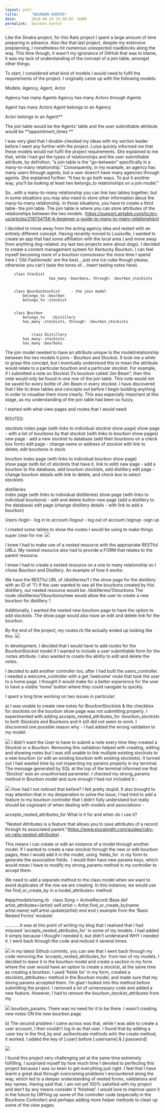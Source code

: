 ```yaml
---
layout: post
title:      "BOURBON HUNTER"
date:       2018-08-24 23:30:02 -0400
permalink:  bourbon_hunter
---
```



Like the Sinatra project, for this Rails project I spent a large amount of time preparing in advance. Also like that last project, despite my extensive preplanning, I nonetheless hit numerous unexpected roadblocks along the way. This time though, it wasn’t my ignorance of GitHub that was to blame, it was my lack of understanding of the concept of a join table, amongst other things.

To start, I considered what kind of models I would need to fulfil the requirements of the project.  I originally came up with the following models:

 Models:  Agency, Agent, Actor

Agency has many Agents
Agency has many Actors through Agents

Agent has many Actors 
Agent belongs to an Agency

Actor belongs to an Agent**

The join table would be the Agents’ table and the user submittable attribute would be **appointment_times **

I was very glad that I double-checked my ideas with my section leader before I went any further with the project. Luisa quickly informed me that these models would not fulfil the project requirements. She explained to me that, while  I had got the types of relationships and the user submittable attribute, by definition, “a join table is the "go-between” specifically in a many-to-many relationship.” Consequently, in my example, an agency has many users through agents, but a user doesn’t have many agencies through agents. She explained further: “It has to go both ways. To put it another way, you’ll be looking at least two belongs_to relationships on a join model.”

So…with a many-to-many relationship you can link two tables together, but in some situations you may also need to store other information about the many-to-many relationship. In those situations, you have to create a third table- the join table. The join table is where you can store attributes of the relationships between the two models. (https://support.airtable.com/hc/en-us/articles/218734758-A-beginner-s-guide-to-many-to-many-relationships) 

I decided to move away from the acting agency idea and restart with an entirely different concept. Having recently moved to Louisville, I wanted to create an app that had some affiliation with the local area ( and move away from anything dog-related..my last two projects were about dogs). I decided to create a content management system for Kentucky Bourbon. I can feel myself becoming more of a bourbon connoisseur the more time I spend here ( ‘Old-Fashioneds’ are the best….just one ice cube  though please, otherwise you can’t taste the tones of… insert tasting notes here). 

 
		class Stockist
                 		has_many :bourbons, through: :bourbon_stockists
		

		class BourbonStockist     - the join model
		  	belongs_to :bourbon
		  	belongs_to :stockist
		

		class Bourbon
		  	belongs_to   :distillery 
		  	has_many :stockists, through: :bourbon_stockists
		

               	class Distillery
 			has_many: stockists
			has_many :bourbons


The join model needed to have an attribute unique to the model/relationship between the two models it joins - Bourbon and Stockist. It took me a while to grasp this concept, but I eventually understood this to mean the attribute would relate to a particular bourbon and a particular stockist. For example, if I submitted a note on Stockist 3’s bourbon called ‘Jim Beam”, then this note would only be found in one row of the join table. This note would not be saved for every bottle of Jim Beam in every stockist.  I have discovered that I like to draw tables and concepts out before I begin building anything in order to visualise them more clearly. This was especially important at this stage, as my understanding of the join table had been so fuzzy. 

I started with what view pages and routes that I would need:

ROUTES:

stockists 
index page (with links to individual stockist show page)
show page - with a list of bourbons by that stockist (with links to bourbon show pages)
new page - add a new stockist to database (add their bourbons on a check box form)
edit page - change name or address of stockist with link to delete, edit bourbons in stock
   
bourbon 
index page (with links to individual bourbon show page)       
show page (with list of stockists that have it. link to edit) 
new page - add a bourbon to the database, add bourbon stockists, add distillery
edit page - change bourbon details with link to delete, and check box to select stockists 

distilleries  
index page (with links to individual distilleries) 
show page  (with links to individual bourbons) - edit and delete button
new page (add a distillery to the database)
edit page (change distillery details - with link to add a bourbon) 
                           
Users     /login  - log in to account 
            /logout  - log out of account 
            /signup  -sign up 
           
I created some tables to show the routes I would be using to make things super clear for me:
![](https://image.ibb.co/fLiW09/Screen_Shot_2018_08_24_at_23_14_18.png)

I knew I had to  make use of a nested resource with the appropriate RESTful URLs. My nested resource also had to provide a FORM that relates to the parent resource.

I knew I had to create a nested resource on a one to many relationship so I chose Bourbon and Distillery.  An example of how it works:

We have the RESTful URL of /distilleries/1 ( the show page for the distillery with an ID of ‘1’)
If the user wanted to see all the bourbons created by this distillery, our nested resource would be:
 /distilleries/1/bourbons
The route /distilleries/1/bourbons/new would allow the user to create a new bourbon for distillery 1

 Additionally, I wanted the nested new bourbon page to have the option to add stockists .The show page would also have an edit and delete link for the bourbon.

By the end of the project, my routes.rb file actually ended up looking like this:
  ![](https://image.ibb.co/mjZFSp/Screen_Shot_2018_08_24_at_23_14_29.png) 
 
 In development, I decided that I would have to add routes for the BourbonStockist model if I wanted to include a user submittable form for the :notes attribute. I also wanted to create the ability to edit and delete the notes. 

I decided to add another controller too, after I had built the users_controller. I needed a welcome_controller with a get ‘/welcome’ route that took the user to a home page. I thought it would make for a better experience for the user to have a visible ‘home’ button where they could navigate to quickly. 

I spent a long time working on two issues in particular:

a) I was unable to create new notes  for BourbonStockists & the checkbox for stockists on the bourbon show page was not submitting properly.
I experimented with adding accepts_nested_attributes_for :bourbon_stockists to both Stockists and Bourbons and it still did not seem to work. I discovered one possible reason why - I had added the wrong validation to my model:

![](https://image.ibb.co/g7ZtDU/Screen_Shot_2018_08_24_at_23_14_36.png)
I didn’t want the User to have to submit a note every time they created a Stockist or a Bourbon. Removing this validation helped with creating, editing and showing notes but I was still unable to link multiple existing stockists to a new bourbon (or edit an existing bourbon with existing stockists). It turned out I had wasted time by not inspecting my params properly in my terminal. The message generated by SQL at the top of the terminal informed me that ‘Stockist’ was an unauthorised parameter. 
I checked my strong_params method in Bourbon model and sure enough I had not included it : 

![](https://image.ibb.co/fzy9np/Screen_Shot_2018_08_24_at_23_14_42.png)
How had I not noticed that before? I felt pretty stupid. It also brought to may attention that in my desperation to solve the issue, I had tried to add a feature to my bourbon controller that I didn’t fully understand but really should be cognisant of when dealing with models and associations - 

accepts_nested_attributes_for
What is it for and when do I use it? 

“Nested Attributes is a feature that allows you to save attributes of a record through its associated parent."(https://www.pluralsight.com/guides/ruby-on-rails-nested-attributes) . 

This means I can create or edit an instance of a model through another model. 
If I wanted to create a new stockist through the new or edit bourbon pages, then I would add it in the model,  using  fields_for  in my form to generate the association fields.  I would then have new params keys, which would mean I have to modify my strong_params method in my controller to accept them.

We need to add a separate method to the class model when we want to avoid duplicates of the row we are creating. In this instance, we  would use the find_or_create_by in a model_attributes= method:

#app/models/song.rb
 
class Song < ActiveRecord::Base
  def artist_attributes=(artist)
    self.artist = Artist.find_or_create_by(name: artist.name)
    self.artist.update(artist)
  end
end
( example from the ‘Basic Nested Forms’ module)
 
…………it was at this point of writing my blog that I realised that I had misused ‘accepts_nested_attributes_for’ in some of my models. I had added it simply because I thought I needed it, but didn’t understand WHY i needed it. I went back through the code and noticed it several times:


![](https://image.ibb.co/n47PL9/Screen_Shot_2018_08_24_at_23_14_49.png)
In my latest Github commits, you can see that I went back through my code removing the ‘accepts_nested_attributes_for  from two of my models. I decided to leave it in the bourbon model and create a section in my form where the user would have an option to create a stockist, at the same time as creating a bourbon. I used ‘fields for’ in my form, created a stockists_attributes= method in the Bourbon model, and made sure that my strong params accepted them. I’m glad I looked into this method before submitting the project. I removed a lot of unnecessary code and added a new feature. However, I had to remove the bourbon_stockist_attributes from my 


![](https://image.ibb.co/mf16YU/Screen_Shot_2018_08_24_at_23_15_01.png)
bourbon_params. There was no need for it to be there. I wasn’t creating new notes ON the new bourbon page. 

b) The second  problem I came across was that, while I was able to create a user account, I then couldn’t log in as that user. I found that by adding a 
:user key in the find_by and .authenticate methods with the create method, it worked. I added the key of    [:user]     before    [:username]  & [:password]


![](https://image.ibb.co/g31jL9/Screen_Shot_2018_08_24_at_23_15_28.png)

I found this project very challenging yet at the same time extremely fulfilling. I surprised myself by how much time I devoted to perfecting this project because I was so keen to get everything just right. I feel that I have learnt a great deal through overcoming problems I encountered along the way, which led to a deeper understanding of nested forms, validations and key names. Having said that, I am not yet 100% satisfied with my project and don’t by any means consider it ‘finished’. I would love to improve upon it in the future by DRYing up some of the controller code (especially in the Bourbons Controller) and  perhaps adding more helper methods to clean up some of the view pages.
 
 
